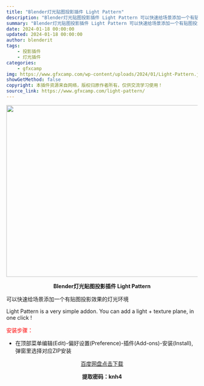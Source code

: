 ```yaml
---
title: "Blender灯光贴图投影插件 Light Pattern"
description: "Blender灯光贴图投影插件 Light Pattern 可以快速给场景添加一个有贴图投影效果的灯光环境 Light Pattern is a very simple addon. You can ..."
summary: "Blender灯光贴图投影插件 Light Pattern 可以快速给场景添加一个有贴图投影效果的灯光环境 Light Pattern is a very simple addon. You can ..."
date: 2024-01-18 00:00:00
updated: 2024-01-18 00:00:00
author: blenderit
tags: 
    - 投影插件
    - 灯光插件
categories:
    - gfxcamp
img: https://www.gfxcamp.com/wp-content/uploads/2024/01/Light-Pattern.jpg
showGetMethod: false
copyright: 本插件资源来自网络，版权归原作者所有，仅供交流学习使用！
source_link: https://www.gfxcamp.com/light-pattern/
---
```

<div><p><img decoding="async" class="aligncenter size-full wp-image-117902" src="https://www.gfxcamp.com/wp-content/uploads/2024/01/Light-Pattern.jpg" data-src="https://www.gfxcamp.com/wp-content/uploads/2024/01/Light-Pattern.jpg" alt="" width="640" height="452" data-srcset="https://www.gfxcamp.com/wp-content/uploads/2024/01/Light-Pattern.jpg 640w, https://www.gfxcamp.com/wp-content/uploads/2024/01/Light-Pattern-150x106.jpg 150w" data-sizes="(max-width: 640px) 100vw, 640px"></p><p style="text-align: center;"><strong>Blender灯光贴图投影插件 Light Pattern</strong></p><p data-pm-slice="1 1 []">可以快速给场景添加一个有贴图投影效果的灯光环境</p><p data-pm-slice="1 1 []">Light Pattern is a very simple addon. You can add a light + texture plane, in one click !</p><p><span style="color: #ff0000;">安装步骤：</span></p><ul>
<li>在顶部菜单编辑(Edit)-偏好设置(Preference)-插件(Add-ons)-安装(Install),弹窗里选择对应ZIP安装</li>
</ul><p style="text-align: center;"><a class="maxbutton-3 maxbutton maxbutton-baidu" target="_blank" rel="noopener" href="https://pan.baidu.com/s/1pZT6RyxT_J30_AzD5WZG7w?pwd=knh4"><span class="mb-text">百度网盘点击下载</span></a></p><p style="text-align: center;"><strong>提取密码：knh4</strong></p></div>